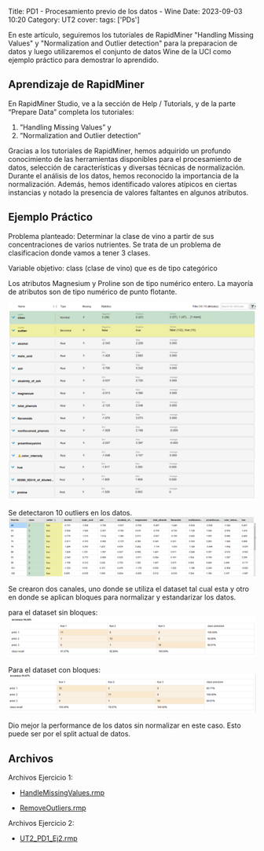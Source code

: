 Title: PD1 - Procesamiento previo de los datos - Wine
Date: 2023-09-03 10:20
Category: UT2
cover:
tags: ['PDs']

En este artículo, seguiremos los tutoriales de RapidMiner "Handling Missing Values" y "Normalization and Outlier detection" para la preparacion de datos y luego utilizaremos el conjunto de datos Wine de la UCI como ejemplo práctico para demostrar lo aprendido.

## Aprendizaje de RapidMiner

En RapidMiner Studio, ve a la sección de Help / Tutorials, y de la parte “Prepare Data” completa
los tutoriales:

1. ”Handling Missing Values” y
2. ”Normalization and Outlier detection”

Gracias a los tutoriales de RapidMiner, hemos adquirido un profundo conocimiento de las herramientas disponibles para el procesamiento de datos, selección de características y diversas técnicas de normalización.
Durante el análisis de los datos, hemos reconocido la importancia de la normalización. Además, hemos identificado valores atípicos en ciertas instancias y notado la presencia de valores faltantes en algunos atributos.

## Ejemplo Práctico

Problema planteado: Determinar la clase de vino a partir de sus concentraciones de varios nutrientes. Se trata de un problema de clasificacion donde vamos a tener 3 clases.

Variable objetivo: class (clase de vino) que es de tipo categórico

Los atributos Magnesium y Proline son de tipo numérico entero.
La mayoría de atributos son de tipo numérico de punto flotante.

![atributos](https://github.com/gcabrera243/gcabrera243.github.io/blob/main/content/UT2/PDs/PD1/atributos.jpg?raw=true)

Se detectaron 10 outliers en los datos.
![outliers](https://github.com/gcabrera243/gcabrera243.github.io/blob/main/content/UT2/PDs/PD1/Outliers.png?raw=true)

Se crearon dos canales, uno donde se utiliza el dataset tal cual esta y otro en donde se aplican bloques para normalizar y estandarizar los datos.

para el dataset sin bloques:
![performance](https://github.com/gcabrera243/gcabrera243.github.io/blob/main/content/UT2/PDs/PD1/PerformanceSinNormalizar.png?raw=true)

Para el dataset con bloques:
![performance](https://github.com/gcabrera243/gcabrera243.github.io/blob/main/content/UT2/PDs/PD1/PerformanceNormalizado.png?raw=true)

Dio mejor la performance de los datos sin normalizar en este caso. Esto puede ser por el split actual de datos.

## Archivos

Archivos Ejercicio 1:

-   [HandleMissingValues.rmp](https://github.com/gcabrera243/gcabrera243.github.io/blob/main/content/UT3/PDs/PD1/HandleMissingValues.rmp?raw=true)

-   [RemoveOutliers.rmp](https://github.com/gcabrera243/gcabrera243.github.io/blob/main/content/UT3/PDs/PD1/RemoveOutliers.rmp?raw=true)

Archivos Ejercicio 2:

-   [UT2_PD1_Ej2.rmp](https://github.com/gcabrera243/gcabrera243.github.io/blob/main/content/UT3/PDs/PD1/UT2_PD1_Ej2.rmp?raw=true)
